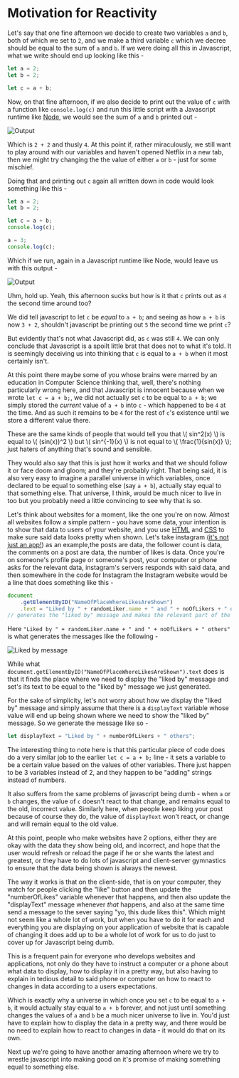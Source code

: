 # Motivation for Reactivity

Let's say that one fine afternoon we decide to create two variables `a` and `b`, both of which we set to `2`, and we make a third variable `c` which we decree should be equal to the sum of `a` and `b`. If we were doing all this in Javascript, what we write should end up looking like this -

```js
let a = 2;
let b = 2;

let c = a + b;
```

Now, on that fine afternoon, if we also decide to print out the value of `c` with a function like `console.log(c)` and run this little script with a Javascript runtime like [Node](https://nodejs.org/en/), we would see the sum of `a` and `b` printed out -

![Output](/img/aplusb_1.svg)


Which is `2 + 2` and thusly `4`. At this point if, rather miraculously, we still want to play around with our variables and haven't opened Netflix in a new tab, then we might try changing the the value of either `a` or `b` - just for some mischief.

Doing that and printing out `c` again all written down in code would look something like this -

```js
let a = 2;
let b = 2;

let c = a + b;
console.log(c);

a = 3;
console.log(c);
```

Which if we run, again in a Javascript runtime like Node, would leave us with this output -

![Output](/img/aplusb_2.svg)

Uhm, hold up. Yeah, this afternoon sucks but how is it that `c` prints out as `4` the second time around too? 

We did tell javascript to let `c` be _equal_ to `a + b`; and seeing as how `a + b` is now `3 + 2`, shouldn't javascript be printing out `5` the second time we print `c`?

But evidently that's not what Javascript did, as `c` was still `4`. We can only conclude that Javascript is a spoilt little brat that does not to what it's told. It is seemingly deceiving us into thinking that `c` is equal to `a + b` when it most certainly isn't.

At this point there maybe some of you whose brains were marred by an education in Computer Science thinking that, well, there's nothing particularly wrong here, and that Javascript is innocent because when we wrote `let c = a + b;`, we did not actually set `c` to be equal to `a + b`; we simply stored the _current_ value of `a + b` into `c` - which happened to be `4` at the time. And as such it remains to be `4` for the rest of `c`'s existence until we store a different value there.

These are the same kinds of people that would tell you that \\( sin^2(x) \\) is equal to \\( (sin(x))^2 \\) but \\( sin^{-1}(x) \\) is not equal to \\( \frac{1}{sin(x)} \\); just haters of anything that's sound and sensible.

They would also say that this is just how it works and that we should follow it or face doom and gloom; and they're probably right. That being said, it is also very easy to imagine a parallel universe in which variables, once declared to be equal to something else (say `a + b`), actually stay equal to that something else. That universe, I think, would be much nicer to live in too but you probably need a little convincing to see why that is so.

Let's think about websites for a moment, like the one you're on now. Almost all websites follow a simple pattern - you have some data, your intention is to show that data to users of your website, and you use [HTML](https://www.w3schools.com/html/) and [CSS](https://www.w3schools.com/css/default.asp) to make sure said data looks pretty when shown. Let's take instagram ([it's not just an app!](https://www.instagram.com/)) as an example,the posts are data, the follower count is data, the comments on a post are data, the number of likes is data. Once you're on someone's profile page or someone's post, your computer or phone asks for the relevant data, instagram's servers responds with said data, and then somewhere in the code for Instagram the Instagram website would be a line that does something like this -

```js
document
    .getElementByID("NameOfPlaceWhereLikesAreShown")
    .text = "Liked by " + randomLiker.name + " and " + noOfLikers + " others";
// generates the "liked by" message and makes the relevant part of the website display it
```

Here `"Liked by " + randomLiker.name + " and " + noOfLikers + " others"` is what generates the messages like the following -

![Liked by message](/img/liked_by_message.png)

While what `document.getElementByID("NameOfPlaceWhereLikesAreShown").text` does is that it finds the place where we need to display the "liked by" message and set's its text to be equal to the "liked by" message we just generated.

For the sake of simplicity, let's not worry about how we display the "liked by" message and simply assume that there is a `displayText` variable whose value will end up being shown where we need to show the "liked by" message. So we generate the message like so -

```js
let displayText = "Liked by " + numberOfLikers + " others";
```

The interesting thing to note here is that this particular piece of code does do a very similar job to the earlier `let c = a + b;` line - it sets a variable to be a certain value based on the values of other variables. There just happen to be 3 variables instead of 2, and they happen to be "adding" strings instead of numbers.

It also suffers from the same problems of javascript being dumb - when `a` or `b` changes, the value of `c` doesn't react to that change, and remains equal to the old, incorrect value. Similarly here, when people keep liking your post because of course they do, the value of `displayText` won't react, or change and will remain equal to the old value.

At this point, people who make websites have 2 options, either they are okay with the data they show being old, and incorrect, and hope that the user would refresh or reload the page if he or she wants the latest and greatest, or they have to do lots of javascript and client-server gymnastics to ensure that the data being shown is always the newest.

The way it works is that on the client-side, that is on your computer, they watch for people clicking the "like" button and then update the "numberOfLikes" variable whenever that happens, and then also update the "displayText" message whenever _that_ happens, and also at the same time send a message to the sever saying "yo, this dude likes this". Which might not seem like a whole lot of work, but when you have to do it for each and everything you are displaying on your application of website that is capable of changing it does add up to be a whole lot of work for us to do just to cover up for Javascript being dumb.

This is a frequent pain for everyone who develops websites and applications, not only do they have to instruct a computer or a phone about what data to display, how to display it in a pretty way, but also having to explain in tedious detail to said phone or computer on how to react to changes in data according to a users expectations.

Which is exactly why a universe in which once you set `c` to be equal to `a + b`, it would actually stay equal to `a + b` forever, and not just until something changes the values of `a` and `b` be a much nicer universe to live in. You'd just have to explain how to display the data in a pretty way, and there would be no need to explain how to react to changes in data - it would do that on its own.

Next up we're going to have another amazing afternoon where we try to wrestle javascript into making good on it's promise of making something equal to something else.
